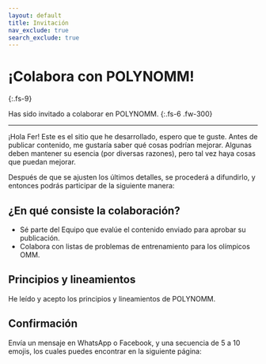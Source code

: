 ```yaml
---
layout: default
title: Invitación
nav_exclude: true
search_exclude: true
---
```


# ¡Colabora con POLYN<span class="deg-sitio deg-sitio-texto">OMM</span>!<i class="jpa-anim-rel-nerd_face jpa-2em"></i>
{:.fs-9}

<link rel="stylesheet" href="{{ '/assets/css/just-the-docs-degVerde.css' | absolute_url }}">
<script>
    jtd.setTheme('degVerde');
</script>

Has sido invitado a colaborar en POLYN<span class="deg-sitio deg-sitio-texto">OMM</span>.
{:.fs-6 .fw-300}

---

¡Hola Fer! Este es el sitio que he desarrollado, espero que te guste. Antes de publicar contenido, me gustaría saber qué cosas podrían mejorar. Algunas deben mantener su esencia (por diversas razones), pero tal vez haya cosas que puedan mejorar.

Después de que se ajusten los últimos detalles, se procederá a difundirlo, y entonces podrás participar de la siguiente manera:

## ¿En qué consiste la colaboración?

* Sé parte del Equipo que evalúe el contenido enviado para aprobar su publicación.
* Colabora con listas de problemas de entrenamiento para los olímpicos OMM.

## Principios y lineamientos

He leído y acepto los principios y lineamientos de POLYN<span class="deg-sitio deg-sitio-texto">OMM</span>.

## Confirmación

Envía un mensaje en WhatsApp o Facebook, y una secuencia de 5 a 10 emojis, los cuales puedes encontrar en la siguiente página: 






